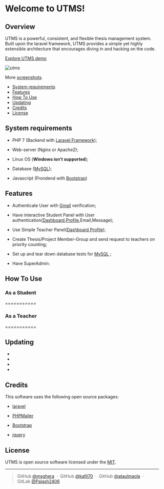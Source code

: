 # Welcome to UTMS!

## Overview


UTMS is a powerful, consistent, and flexible thesis management system. Built upon the laravel framework, UTMS provides a simple yet highly extensible architecture that encourages diving in and hacking on the code. 

[ Explore UTMS demo](http://ghazanfar.me/itms)

![utms](https://user-images.githubusercontent.com/17488819/50170552-544ee380-031a-11e9-9acf-3c1569ec7ae9.jpg)
      
More [screenshots](screenshots.md).

* [System requirements](#system-requirements)
* [Features](#features)
* [How To Use](#how-to-use)
* [Updating](#updating)
* [Credits](#Credits)
* [License](#license)

## System requirements

* PHP 7 (Backend with [Laravel Framework](https://laravel.com));

* Web-server (Nginx or Apache2);

* Linux OS (**Windows isn't supported**);

* Database ([MySQL](https://www.mysql.com));

* Javascript (Frondend with [Bootstrap](https://getbootstrap.com))

## Features

* Authenticate User with [Gmail](https://mail.google.com) verification;

* Have interactive Student Panel with User authentication([Dashboard](docs/student.md),[Profile](docs/profile.md),Email,Message);

* Use Simple Teacher Panel([Dashboard](docs/teacher.md),[Profile](docs/profile.md));

* Create Thesis/Project Member-Group and send request to teachers on priority counting;

* Set up and tear down database tests for  [MySQL](docs/en/plugins/mysql.md) ;

* Have  SuperAdmin:



## How To Use

### As a Student 
===========

### As a Teacher 
===========



## Updating

*

*

*

*

## Credits

This software uses the following open source packages:

* [laravel](https://laravel.com)

* [PHPMailer](https://github.com/PHPMailer/PHPMailer)

* [Bootstrap](https://getbootstrap.com)

* [jquery](https://jquery.com/)




## License

UTMS is open source software licensed under the [MIT](LICENSE).

---

> GitHub [@msghera](https://github.com/msghera) &nbsp;&middot;&nbsp;
> GitHub [@kafil70](https://github.com/kafil70) &nbsp;&middot;&nbsp;
> GitHub [@ataulmaola](https://github.com/ataulmaola) &nbsp;&middot;&nbsp;
> GitLab [@Palash2406](https://gitlab.com/Palash2406) 

